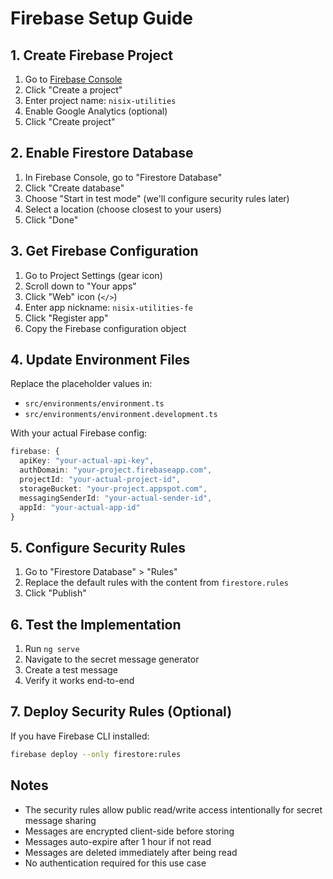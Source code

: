 # Firebase Setup Guide

## 1. Create Firebase Project

1. Go to [Firebase Console](https://console.firebase.google.com/)
2. Click "Create a project"
3. Enter project name: `nisix-utilities`
4. Enable Google Analytics (optional)
5. Click "Create project"

## 2. Enable Firestore Database

1. In Firebase Console, go to "Firestore Database"
2. Click "Create database"
3. Choose "Start in test mode" (we'll configure security rules later)
4. Select a location (choose closest to your users)
5. Click "Done"

## 3. Get Firebase Configuration

1. Go to Project Settings (gear icon)
2. Scroll down to "Your apps"
3. Click "Web" icon (`</>`)
4. Enter app nickname: `nisix-utilities-fe`
5. Click "Register app"
6. Copy the Firebase configuration object

## 4. Update Environment Files

Replace the placeholder values in:

- `src/environments/environment.ts`
- `src/environments/environment.development.ts`

With your actual Firebase config:

```typescript
firebase: {
  apiKey: "your-actual-api-key",
  authDomain: "your-project.firebaseapp.com",
  projectId: "your-actual-project-id",
  storageBucket: "your-project.appspot.com",
  messagingSenderId: "your-actual-sender-id",
  appId: "your-actual-app-id"
}
```

## 5. Configure Security Rules

1. Go to "Firestore Database" > "Rules"
2. Replace the default rules with the content from `firestore.rules`
3. Click "Publish"

## 6. Test the Implementation

1. Run `ng serve`
2. Navigate to the secret message generator
3. Create a test message
4. Verify it works end-to-end

## 7. Deploy Security Rules (Optional)

If you have Firebase CLI installed:

```bash
firebase deploy --only firestore:rules
```

## Notes

- The security rules allow public read/write access intentionally for secret message sharing
- Messages are encrypted client-side before storing
- Messages auto-expire after 1 hour if not read
- Messages are deleted immediately after being read
- No authentication required for this use case
